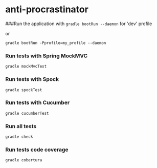 anti-procrastinator
===================


###Run the application with
`gradle bootRun --daemon` for 'dev' profile

or

`gradle bootRun -Pprofile=my_profile --daemon`


### Run tests with Spring MockMVC
`gradle mockMvcTest`

### Run tests with Spock
`gradle spockTest`

### Run tests with Cucumber
`gradle cucumberTest`

### Run all tests
`gradle check`

### Run tests code coverage
`gradle cobertura`


